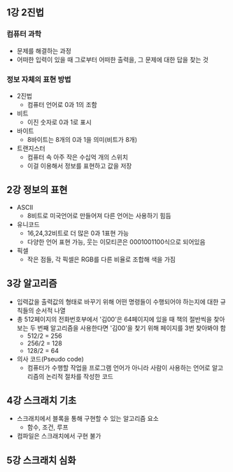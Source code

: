 ## 1강 2진법
### 컴퓨터 과학
- 문제를 해결하는 과정
- 어떠한 입력이 있을 때 그로부터 어떠한 출력을, 그 문제에 대한 답을 찾는 것
### 정보 자체의 표현 방법
- 2진법 
  - 컴퓨터 언어로 0과 1의 조함
- 비트 
   - 이진 숫자로 0과 1로 표시
- 바이트 
   - 8바이트는 8개의 0과 1을 의미(비트가 8개)
- 트랜지스터
   - 컴퓨터 속 아주 작은 수십억 개의 스위치
   - 이걸 이용해서 정보를 표현하고 값을 저장
   
## 2강 정보의 표현
- ASCII 
    - 8비트로 미국언어로 만들어져 다른 언어는 사용하기 힘듬
- 유니코드 
    - 16,24,32비트로 더 많은 0과 1표현 가능
    - 다양한 언어 표현 가능, 웃는 이모티콘은 0001001100식으로 되어있음
- 픽셀 
    - 작은 점들, 각 픽셀은 RGB를 다른 비율로 조합해 색을 가짐
    
## 3강 알고리즘
- 입력값을 출력값의 형태로 바꾸기 위해 어떤 명령들이 수행되어야 하는지에 대한 규칙들의 순서적 나열
- 총 512페이지의 전화번호부에서 '김00'은 64페이지에 있을 때 책의 절반씩을 찾아보는 두 번째 알고리즘을 사용한다면
'김00'을 찾기 위해 페이지를 3번 찾아봐야 함
    - 512/2 = 256
    - 256/2 = 128
    - 128/2 = 64
- 의사 코드(Pseudo code)
    - 컴퓨터가 수행할 작업을 프로그램 언어가 아니라 사람이 사용하는 언어로 알고리즘의 논리적 절차를 작성한 코드

## 4강 스크래치 기초
- 스크래치에서 블록을 통해 구현할 수 있는 알고리즘 요소
    - 함수, 조건, 루프
- 컴파일은 스크래치에서 구현 불가

## 5강 스크래치 심화

